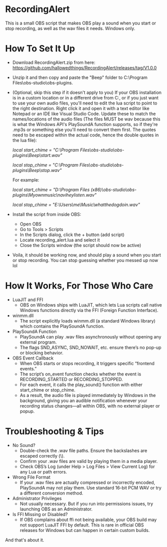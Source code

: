# RecordingAlert
This is a small OBS script that makes OBS play a sound when you start or stop recording, as well as the wav files it needs. Windows only.

# How To Set It Up
- Download RecordingAlert.zip from here: https://github.com/hallowedthings/RecordingAlert/releases/tag/V1.0.0
- Unzip it and then copy and paste the "Beep" folder to C:\Program Files\obs-studio\obs-plugins.
- (Optional, skip this step if it doesn't apply to you) If your OBS installation is in a custom location or in a different drive from C:, or if you just want to use your own audio files, you'll need to edit the lua script to point to the right destination. Right click it and open it with a text editor like Notepad or an IDE like Visual Studio Code. Update these to match the names/locations of the audio files (The files MUST be wav because this is what the Windows API's PlaySoundA function supports, so if they're .mp3s or something else you'll need to convert them first. The quotes need to be escaped within the actual code, hence the double quotes in the lua file):

  _local start_chime = "C:\\Program Files\\obs-studio\\obs-plugins\\Beep\\start.wav"_
  
  _local stop_chime  = "C:\\Program Files\\obs-studio\\obs-plugins\\Beep\\stop.wav"_
  
  For example:
  
  _local start_chime = "D:\\Program Files (x86)\\obs-studio\\obs-plugins\\Myownmusic\\naviheylisten.wav"_
  
  _local stop_chime  = "E:\\Users\\me\\Music\\whatthedogdoin.wav"_
  
- Install the script from inside OBS:
  - Open OBS
  - Go to Tools > Scripts
  - In the Scripts dialog, click the + button (add script)
  - Locate recording_alert.lua and select it
  - Close the Scripts window (the script should now be active)
- Voila, it should be working now, and should play a sound when you start or stop recording. You can stop guessing whether you messed up now lol

# How It Works, For Those Who Care
- LuaJIT and FFI
  - OBS on Windows ships with LuaJIT, which lets Lua scripts call native Windows functions directly via the FFI (Foreign Function Interface).
- winmm.dll
  -	The script explicitly loads winmm.dll (a standard Windows library) which contains the PlaySoundA function.
- PlaySoundA Function
  - PlaySoundA can play .wav files asynchronously without opening any external program.
  - The flags SND_ASYNC, SND_NOWAIT, etc. ensure there’s no pop-up or blocking behavior.
- OBS Event Callback
  - When OBS starts or stops recording, it triggers specific “frontend events.”
  - The script’s on_event function checks whether the event is RECORDING_STARTED or RECORDING_STOPPED.
  - For each event, it calls the play_sound() function with either start_chime or stop_chime.
  - As a result, the audio file is played immediately by Windows in the background, giving you an audible notification whenever your recording status changes—all within OBS, with no external player or popup.

# Troubleshooting & Tips
- No Sound?
  - Double-check the .wav file paths. Ensure the backslashes are escaped correctly (\\).
  - Confirm your .wav files are valid by playing them in a media player.
  - Check OBS’s Log (under Help > Log Files > View Current Log) for any Lua or path errors.
- Wrong File Format
  - If your .wav files are actually compressed or incorrectly encoded, PlaySoundA may not play them. Use standard 16-bit PCM WAV or try a different conversion method.
- Administrator Privileges
  - Not usually necessary. But if you run into permissions issues, try launching OBS as an Administrator.
- Is FFI Missing or Disabled?
  - If OBS complains about ffi not being available, your OBS build may not support LuaJIT FFI by default. This is rare in official OBS releases for Windows but can happen in certain custom builds.

And that's about it.

